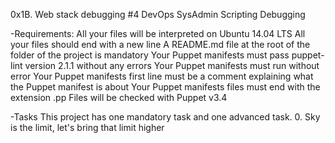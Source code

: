 0x1B. Web stack debugging #4
DevOps SysAdmin Scripting Debugging

-Requirements:
All your files will be interpreted on Ubuntu 14.04 LTS
All your files should end with a new line
A README.md file at the root of the folder of the project is mandatory
Your Puppet manifests must pass puppet-lint version 2.1.1 without any errors
Your Puppet manifests must run without error
Your Puppet manifests first line must be a comment explaining what the Puppet manifest is about
Your Puppet manifests files must end with the extension .pp
Files will be checked with Puppet v3.4

-Tasks
This project has one mandatory task and one advanced task.
0. Sky is the limit, let's bring that limit higher
